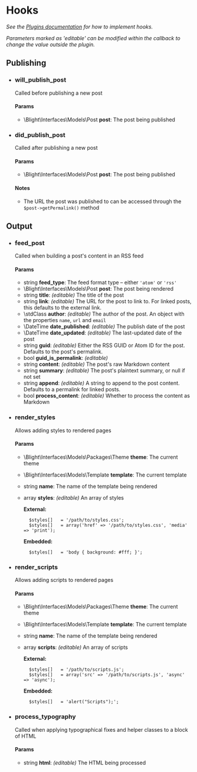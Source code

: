 Hooks
=====

_See the [Plugins documentation](Plugins.md) for how to implement hooks._

_Parameters marked as 'editable' can be modified within the callback to change the value outside the plugin._


Publishing
----------

- ### will_publish_post

	Called before publishing a new post

	#### Params

	- \Blight\Interfaces\Models\Post **post**: The post being published


- ### did_publish_post

	Called after publishing a new post

	#### Params

	- \Blight\Interfaces\Models\Post **post**: The post being published

	#### Notes

	- The URL the post was published to can be accessed through the `$post->getPermalink()` method


Output
------

- ### feed_post

	Called when building a post's content in an RSS feed

	#### Params

	- string **feed_type**: The feed format type – either `'atom'` or `'rss'`
	- \Blight\Interfaces\Models\Post **post**: The post being rendered
	- string **title**: _(editable)_ The title of the post
	- string **link**: _(editable)_ The URL for the post to link to. For linked posts, this defaults to the external link.
	- \stdClass **author**: _(editable)_ The author of the post. An object with the properties `name`, `url` and `email`
	- \DateTime **date_published**: _(editable)_ The publish date of the post
	- \DateTime **date_updated**: _(editable)_ The last-updated date of the post
	- string **guid**: _(editable)_ Either the RSS GUID or Atom ID for the post. Defaults to the post's permalink.
	- bool **guid_is_permalink**: _(editable)_
	- string **content**: _(editable)_ The post's raw Markdown content
	- string **summary**: _(editable)_ The post's plaintext summary, or null if not set
	- string **append**: _(editable)_ A string to append to the post content. Defaults to a permalink for linked posts.
	- bool **process_content**: _(editable)_ Whether to process the content as Markdown


- ### render_styles

	Allows adding styles to rendered pages

	#### Params

	- \Blight\Interfaces\Models\Packages\Theme **theme**: The current theme
	- \Blight\Interfaces\Models\Template **template**: The current template
	- string **name**: The name of the template being rendered
	- array **styles**: _(editable)_ An array of styles

		**External:**

			$styles[]	= '/path/to/styles.css';
			$styles[]	= array('href' => '/path/to/styles.css', 'media' => 'print');

		**Embedded:**

			$styles[]	= 'body { background: #fff; }';


- ### render_scripts

	Allows adding scripts to rendered pages

	#### Params

	- \Blight\Interfaces\Models\Packages\Theme **theme**: The current theme
	- \Blight\Interfaces\Models\Template **template**: The current template
	- string **name**: The name of the template being rendered
	- array **scripts**: _(editable)_ An array of scripts

		**External:**

			$styles[]	= '/path/to/scripts.js';
			$styles[]	= array('src' => '/path/to/scripts.js', 'async' => 'async');

		**Embedded:**

			$styles[]	= 'alert("Scripts");';


- ### process_typography

	Called when applying typographical fixes and helper classes to a block of HTML

	#### Params

	- string **html**: _(editable)_ The HTML being processed
